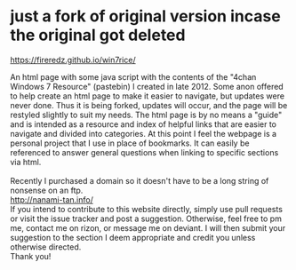 <h1>just a fork of original version incase the original got deleted</h1>

https://fireredz.github.io/win7rice/




An html page with some java script with the contents of the "4chan Windows 7 Resource" (pastebin) I created in late 2012. Some anon offered to help create an html page to make it easier to navigate, but updates were never done. Thus it is being forked, updates will occur, and the page will be restyled slightly to suit my needs. 
The html page is by no means a "guide" and is intended as a resource and index of helpful links that are easier to navigate and divided into categories. At this point I feel the webpage is a personal project that I use in place of bookmarks. It can easily be referenced to answer general questions when linking to specific sections via html.
<br>
<br>
Recently I purchased a domain so it doesn't have to be a long string of nonsense on an ftp.
<br>
http://nanami-tan.info/
<br>
If you intend to contribute to this website directly, simply use pull requests or visit the issue tracker and post a suggestion. Otherwise, feel free to pm me, contact me on rizon, or message me on deviant. I will then submit your suggestion to the section I deem appropriate and credit you unless otherwise directed.
<br>
Thank you!
